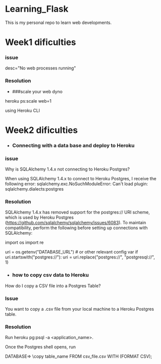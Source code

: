# Learning_Flask
This is my personal repo to learn web developments.

# Week1 dificulties

### issue

desc="No web processes running"

### Resolution
- ###scale your web dyno

heroku ps:scale web=1

using Heroku CLI

# Week2 dificulties
- ### Connecting with a data base and deploy to Heroku

### issue
Why is SQLAlchemy 1.4.x not connecting to Heroku Postgres?

When using SQLAlchemy 1.4.x to connect to Heroku Postgres, I receive the following error:
sqlalchemy.exc.NoSuchModuleError: Can't load plugin: sqlalchemy.dialects:postgres

### Resolution
SQLAlchemy 1.4.x has removed support for the postgres:// URI scheme, which is used by Heroku Postgres (https://github.com/sqlalchemy/sqlalchemy/issues/6083). To maintain compatibility, perform the following before setting up connections with SQLAlchemy:

import os
import re

uri = os.getenv("DATABASE_URL")  # or other relevant config var
if uri.startswith("postgres://"):
    uri = uri.replace("postgres://", "postgresql://", 1)


- ### how to copy csv data to Heroku
How do I copy a CSV file into a Postgres Table?
### Issue
You want to copy a .csv file from your local machine to a Heroku Postgres table.

### Resolution
Run heroku pg:psql -a <application_name>.

Once the Postgres shell opens, run

DATABASE=> \copy table_name FROM csv_file.csv WITH (FORMAT CSV);